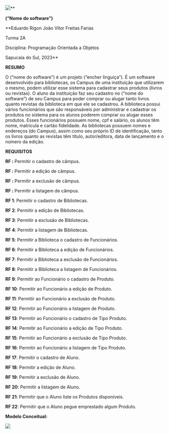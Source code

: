 ![](images/Aspose.Words.069049e9-7a8b-45c4-b275-f2170fc81e1a.001.png)**





**(“Nome do software”)**








**Eduardo Rigon
João Vítor Freitas Farias



Turma 2A



Disciplina: Programação Orientada a Objetos



Sapucaia do Sul, 2023**

**RESUMO** 

O (“nome do software”) é um projeto (“encher linguiça”). É um software desenvolvido para bibliotecas, os Campus de uma instituição que utilizarem o mesmo, podem utilizar esse sistema para cadastrar seus produtos (livros ou revistas). O aluno da instituição faz seu cadastro no (“nome do software”) de seu Campus para poder comprar ou alugar tanto livros quanto revistas da biblioteca em que ele se cadastrou. A biblioteca possui vários funcionários que são responsáveis por administrar e cadastrar os produtos no sistema para os alunos poderem comprar ou alugar esses produtos. Esses funcionários possuem nome, cpf e salário, os alunos têm nome, matrícula e cartão fidelidade. As bibliotecas possuem nomes e endereços (do Campus), assim como seu próprio ID de identificação, tanto os livros quanto as revistas têm título, autor/editora, data de lançamento e o número da edição. 

































**REQUISITOS**

**RF :** Permitir o cadastro de câmpus.

**RF :** Permitir a edição de câmpus.

**RF :** Permitir a exclusão de câmpus.

**RF :** Permitir a listagem de câmpus.

**RF 1**: Permitir o cadastro de Bibliotecas.

**RF 2**: Permitir a edição de Bibliotecas.

**RF 3**: Permitir a exclusão de Bibliotecas.

**RF 4**: Permitir a listagem de Bibliotecas.

**RF 5**: Permitir a Biblioteca o cadastro de Funcionários.

**RF 6**: Permitir a Biblioteca a edição de Funcionários.

**RF 7**: Permitir a Biblioteca a exclusão de Funcionários.

**RF 8**: Permitir a Biblioteca a listagem de Funcionários.

**RF 9**: Permitir ao Funcionário o cadastro de Produto.

**RF 10**: Permitir ao Funcionário a edição de Produto.

**RF 11**: Permitir ao Funcionário a exclusão de Produto.

**RF 12**: Permitir ao Funcionário a listagem de Produto.

**RF 13**: Permitir ao Funcionário o cadastro de Tipo Produto.

**RF 14**: Permitir ao Funcionário a edição de Tipo Produto.

**RF 15**: Permitir ao Funcionário a exclusão de Tipo Produto.

**RF 16**: Permitir ao Funcionário a listagem de Tipo Produto.

**RF 17**: Permitir o cadastro de Aluno.

**RF 18**: Permitir a edição de Aluno.

**RF 19**: Permitir a exclusão de Aluno.

**RF 20**: Permitir a listagem de Aluno.

**RF 21**: Permitir que o Aluno liste os Produtos disponíveis.

**RF 22**: Permitir que o Aluno pegue emprestado algum Produto.



















**Modelo Conceitual:**

![](images/Aspose.Words.069049e9-7a8b-45c4-b275-f2170fc81e1a.002.png)
